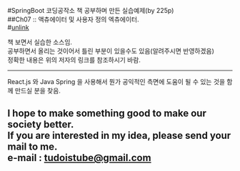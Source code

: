 #SpringBoot 코딩공작소 책 공부하며 만든 실습예제(by 225p)  
##Ch07 :: 액츄에이터 및 사용자 정의 엑츄에이터.   
#[unlink](https://localhost:8080 "... Summary by tudoistube@gmail.com" )  


책 보면서 실습한 소스임.  
공부하면서 올리는 것이어서 틀린 부분이 있을수도 있음(알려주시면 반영하겠음)  
정확한 내용은 위의 저자의 링크를 참조하시기 바람.  

---
React.js 와 Java Spring 을 사용해서 뭔가 공익적인 측면에 도움이 될 수 있는 것을
함께 만드실 분을 찾음.

I hope to make something good to make our society better.  
If you are interested in my idea, please send your mail to me.  
e-mail : tudoistube@gmail.com
---
